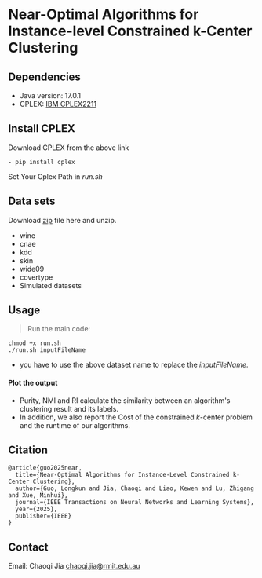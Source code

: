 # Near-Optimal Algorithms for Instance-level Constrained k-Center Clustering 

  ## Dependencies
  - Java version: 17.0.1
  - CPLEX: [IBM CPLEX2211](https://www.ibm.com/products/ilog-cplex-optimization-studio)

   ## Install CPLEX
   Download CPLEX from the above link
   
    - pip install cplex
   Set Your Cplex Path in _run.sh_
  
  ## Data sets
  Download [zip](https://drive.google.com/drive/folders/1lA6-7GxS5VwpiBIqZAZ2tfHnIBkkwG9X) file here and unzip.
  - wine
  - cnae
  - kdd
  - skin
  - wide09
  - covertype
  - Simulated datasets

 ## Usage
 > Run the main code:

    chmod +x run.sh
    ./run.sh inputFileName

  - you have to use the above dataset name to replace the _inputFileName_.

  #### Plot the output

  -  Purity, NMI and RI calculate the similarity between an algorithm's clustering result and its labels.
  -  In addition, we also report the Cost of the constrained $k$-center problem and the runtime of our algorithms.

 ## Citation

    @article{guo2025near,
      title={Near-Optimal Algorithms for Instance-Level Constrained k-Center Clustering},
      author={Guo, Longkun and Jia, Chaoqi and Liao, Kewen and Lu, Zhigang and Xue, Minhui},
      journal={IEEE Transactions on Neural Networks and Learning Systems},
      year={2025},
      publisher={IEEE}
    }
 ## Contact
   Email: Chaoqi Jia [chaoqi.jia@rmit.edu.au](mailto:chaoqi.jia@rmit.edu.au)
